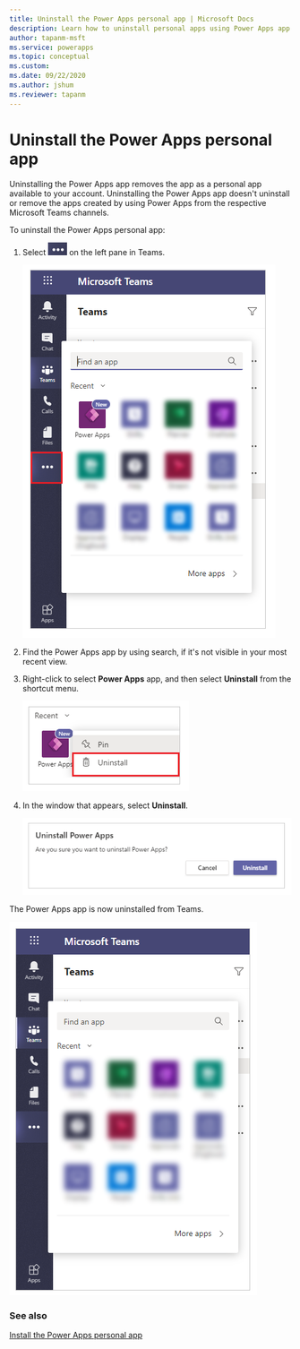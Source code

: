 ```yaml
---
title: Uninstall the Power Apps personal app | Microsoft Docs
description: Learn how to uninstall personal apps using Power Apps app from Microsoft Teams.
author: tapanm-msft
ms.service: powerapps
ms.topic: conceptual
ms.custom: 
ms.date: 09/22/2020
ms.author: jshum
ms.reviewer: tapanm
---
```


# Uninstall the Power Apps personal app

Uninstalling the Power Apps app removes the app as a personal app available to your account. Uninstalling the Power Apps app doesn't uninstall or remove the apps created by using Power Apps from the respective Microsoft Teams channels.

To uninstall the Power Apps personal app:

1. Select ![Ellipsis](media/uninstall-1.png "Ellipsis") on the left pane in Teams.

    ![Find an app](media/uninstall-find-apps.png  "Find an app")

2. Find the Power Apps app by using search, if it's not visible in your most recent view.

3. Right-click to select **Power Apps** app, and then select **Uninstall** from the shortcut menu.

    ![Select Power Apps](media/uninstall-2.png "Select Power Apps")

5. In the window that appears, select **Uninstall**.

    ![Confirm uninstall](media/uninstall-confirm.png "Confirm uninstall")

The Power Apps app is now uninstalled from Teams.

![Power Apps app uninstalled](media/uninstall-3.png "Power Apps app uninstalled")

### See also

[Install the Power Apps personal app](install-personal-app.md)
